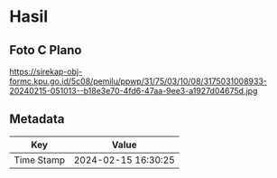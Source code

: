 # Hasil

## Foto C Plano

https://sirekap-obj-formc.kpu.go.id/5c08/pemilu/ppwp/31/75/03/10/08/3175031008933-20240215-051013--b18e3e70-4fd6-47aa-9ee3-a1927d04675d.jpg


## Metadata

| Key        | Value               |
| ---------- | ------------------- |
| Time Stamp | 2024-02-15 16:30:25 |



